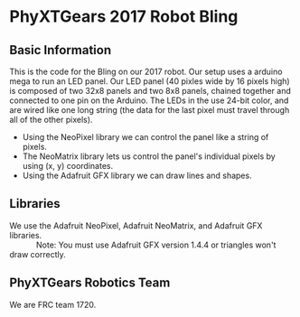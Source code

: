 # PhyXTGears 2017 Robot Bling
## Basic Information
This is the code for the Bling on our 2017 robot.
Our setup uses a arduino mega to run an LED panel.
Our LED panel (40 pixles wide by 16 pixels high) is composed of two 32x8 panels and two 8x8 panels, chained together and connected to one pin on the Arduino.
The LEDs in the use 24-bit color, and are wired like one long string (the data for the last pixel must travel through all of the other pixels).  
* Using the NeoPixel library we can control the panel like a string of pixels.  
* The NeoMatrix library lets us control the panel's individual pixels by using (x, y) coordinates.  
* Using the Adafruit GFX library we can draw lines and shapes.  

## Libraries
We use the Adafruit NeoPixel, Adafruit NeoMatrix, and Adafruit GFX libraries.  
&nbsp;&nbsp;&nbsp;&nbsp;&nbsp;&nbsp;&nbsp;&nbsp;&nbsp;&nbsp;&nbsp;&nbsp;Note: You must use Adafruit GFX version 1.4.4 or triangles won't draw correctly.

## PhyXTGears Robotics Team
We are FRC team 1720.
